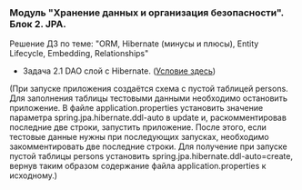 ﻿### Модуль "Хранение данных и организация безопасности". Блок 2. JPA.
Решение ДЗ по теме: "ORM, Hibernate (минусы и плюсы), Entity Lifecycle, Embedding, Relationships"

* Задача 2.1 DAO слой c Hibernate. ([Условие здесь](https://github.com/netology-code/jd-homeworks/blob/master/hibernate/task1/README.md))

(При запуске приложения создаётся схема с пустой таблицей persons.
Для заполнения таблицы тестовыми данными необходимо остановить приложение.
В файле application.properties установить значение параметра spring.jpa.hibernate.ddl-auto в update
и, раскомментировав последние две строки, запустить приложение. 
После этого, если тестовые данные нужны при последующих запусках, необходимо закомментировать две последние строки.
Для получение при запуске пустой таблицы persons установить spring.jpa.hibernate.ddl-auto=create, вернув таким образом
содержание файла application.properties к исходному.)